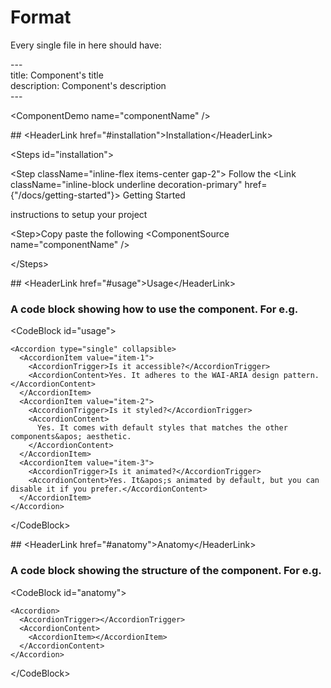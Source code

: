 # Format

Every single file in here should have:

\--- <br />
title: Component's title <br />
description: Component's description <br />
\---

\<ComponentDemo name="componentName" />

\## \<HeaderLink href="#installation">Installation\</HeaderLink>

\<Steps id="installation">

\<Step className="inline-flex items-center gap-2">
Follow the
\<Link className="inline-block underline decoration-primary" href={"/docs/getting-started"}>
Getting Started

  </Link>
  instructions to setup your project
</Step>

\<Step>Copy paste the following</Step>
\<ComponentSource name="componentName" />

\</Steps>

\## \<HeaderLink href="#usage">Usage\</HeaderLink>

### A code block showing how to use the component. For e.g.

\<CodeBlock id="usage">

```tsx
<Accordion type="single" collapsible>
  <AccordionItem value="item-1">
    <AccordionTrigger>Is it accessible?</AccordionTrigger>
    <AccordionContent>Yes. It adheres to the WAI-ARIA design pattern.</AccordionContent>
  </AccordionItem>
  <AccordionItem value="item-2">
    <AccordionTrigger>Is it styled?</AccordionTrigger>
    <AccordionContent>
      Yes. It comes with default styles that matches the other components&apos; aesthetic.
    </AccordionContent>
  </AccordionItem>
  <AccordionItem value="item-3">
    <AccordionTrigger>Is it animated?</AccordionTrigger>
    <AccordionContent>Yes. It&apos;s animated by default, but you can disable it if you prefer.</AccordionContent>
  </AccordionItem>
</Accordion>
```

\</CodeBlock>

\## \<HeaderLink href="#anatomy">Anatomy\</HeaderLink>

### A code block showing the structure of the component. For e.g.

\<CodeBlock id="anatomy">

```tsx
<Accordion>
  <AccordionTrigger></AccordionTrigger>
  <AccordionContent>
    <AccordionItem></AccordionItem>
  </AccordionContent>
</Accordion>
```

\</CodeBlock>
